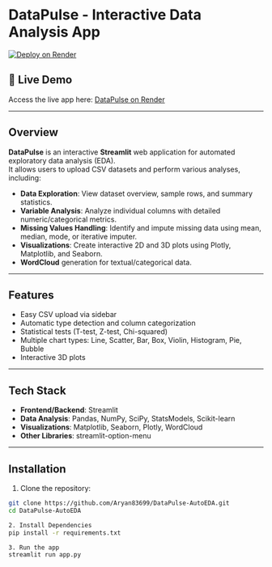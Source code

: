 # DataPulse - Interactive Data Analysis App

[![Deploy on Render](https://img.shields.io/badge/Deploy-Render-blue)](https://datapulse-autoeda.onrender.com)

## 🔗 Live Demo
Access the live app here: [DataPulse on Render](https://datapulse-autoeda.onrender.com)

---

## Overview
**DataPulse** is an interactive **Streamlit** web application for automated exploratory data analysis (EDA).  
It allows users to upload CSV datasets and perform various analyses, including:

- **Data Exploration**: View dataset overview, sample rows, and summary statistics.  
- **Variable Analysis**: Analyze individual columns with detailed numeric/categorical metrics.  
- **Missing Values Handling**: Identify and impute missing data using mean, median, mode, or iterative imputer.  
- **Visualizations**: Create interactive 2D and 3D plots using Plotly, Matplotlib, and Seaborn.  
- **WordCloud** generation for textual/categorical data.  

---

## Features
- Easy CSV upload via sidebar
- Automatic type detection and column categorization
- Statistical tests (T-test, Z-test, Chi-squared)
- Multiple chart types: Line, Scatter, Bar, Box, Violin, Histogram, Pie, Bubble
- Interactive 3D plots

---

## Tech Stack
- **Frontend/Backend**: Streamlit  
- **Data Analysis**: Pandas, NumPy, SciPy, StatsModels, Scikit-learn  
- **Visualizations**: Matplotlib, Seaborn, Plotly, WordCloud  
- **Other Libraries**: streamlit-option-menu  

---

## Installation
1. Clone the repository:
```bash
git clone https://github.com/Aryan83699/DataPulse-AutoEDA.git
cd DataPulse-AutoEDA

2. Install Dependencies
pip install -r requirements.txt

3. Run the app
streamlit run app.py
